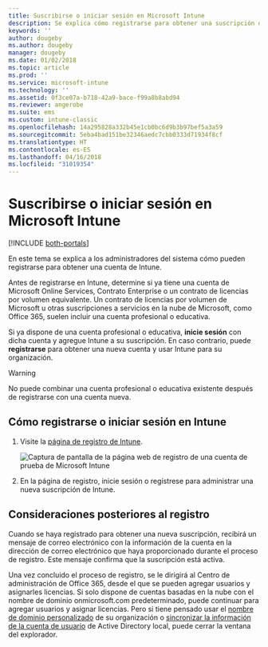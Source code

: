 ```yaml
---
title: Suscribirse o iniciar sesión en Microsoft Intune
description: Se explica cómo registrarse para obtener una suscripción de Microsoft Intune o cómo iniciar sesión para comenzar una suscripción.
keywords: ''
author: dougeby
ms.author: dougeby
manager: dougeby
ms.date: 01/02/2018
ms.topic: article
ms.prod: ''
ms.service: microsoft-intune
ms.technology: ''
ms.assetid: 0f3ce07a-b718-42a9-bace-f99a8b8abd94
ms.reviewer: angerobe
ms.suite: ems
ms.custom: intune-classic
ms.openlocfilehash: 14a295828a332b45e1cb0bc6d9b3b97bef5a3a59
ms.sourcegitcommit: 5eba4bad151be32346aedc7cbb0333d71934f8cf
ms.translationtype: HT
ms.contentlocale: es-ES
ms.lasthandoff: 04/16/2018
ms.locfileid: "31019354"
---
```

# <a name="sign-up-or-sign-in-to-microsoft-intune"></a>Suscribirse o iniciar sesión en Microsoft Intune

[!INCLUDE [both-portals](./includes/note-for-both-portals.md)]

En este tema se explica a los administradores del sistema cómo pueden registrarse para obtener una cuenta de Intune.

Antes de registrarse en Intune, determine si ya tiene una cuenta de Microsoft Online Services, Contrato Enterprise o un contrato de licencias por volumen equivalente. Un contrato de licencias por volumen de Microsoft u otras suscripciones a servicios en la nube de Microsoft, como Office 365, suelen incluir una cuenta profesional o educativa.

Si ya dispone de una cuenta profesional o educativa, **inicie sesión** con dicha cuenta y agregue Intune a su suscripción. En caso contrario, puede **registrarse** para obtener una nueva cuenta y usar Intune para su organización.

>[!WARNING]
>No puede combinar una cuenta profesional o educativa existente después de registrarse con una cuenta nueva.

## <a name="how-to-sign-up-or-sign-in-to-intune"></a>Cómo registrarse o iniciar sesión en Intune

1. Visite la [página de registro de Intune](https://portal.office.com/Signup/Signup.aspx?OfferId=40BE278A-DFD1-470a-9EF7-9F2596EA7FF9&dl=INTUNE_A&ali=1#0%20).

   ![Captura de pantalla de la página web de registro de una cuenta de prueba de Microsoft Intune](./media/account-sign-up-site.png)

2. En la página de registro, inicie sesión o regístrese para administrar una nueva suscripción de Intune.

## <a name="post-sign-up-considerations"></a>Consideraciones posteriores al registro
Cuando se haya registrado para obtener una nueva suscripción, recibirá un mensaje de correo electrónico con la información de la cuenta en la dirección de correo electrónico que haya proporcionado durante el proceso de registro. Este mensaje confirma que la suscripción está activa.

Una vez concluido el proceso de registro, se le dirigirá al Centro de administración de Office 365, desde el que se pueden agregar usuarios y asignarles licencias. Si solo dispone de cuentas basadas en la nube con el nombre de dominio onmicrosoft.com predeterminado, puede continuar para agregar usuarios y asignar licencias. Pero si tiene pensado usar el [nombre de dominio personalizado](custom-domain-name-configure.md) de su organización o [sincronizar la información de la cuenta de usuario](users-add.md#sync-active-directory-and-add-users-to-intune) de Active Directory local, puede cerrar la ventana del explorador.
